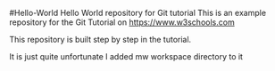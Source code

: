 #Hello-World
Hello World repository for Git tutorial 
This is an example repository for the Git Tutorial on https://www.w3schools.com

This repository is built step by step in the tutorial.

It is just quite unfortunate I added mw workspace directory to it 

